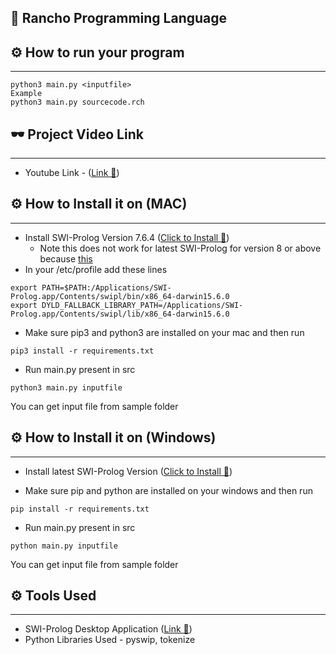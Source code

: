 ## 🎈 Rancho Programming Language

## ⚙  How to run your program
------------------
``` 
python3 main.py <inputfile>
Example 
python3 main.py sourcecode.rch
``` 

## 🕶  Project Video Link
------------------
* Youtube Link - ([Link 🚀]()) 


## ⚙  How to Install it on (MAC)
------------------

* Install SWI-Prolog Version 7.6.4 ([Click to Install 🚀](https://www.swi-prolog.org/download/stable/bin/SWI-Prolog-7.6.4.dmg)) 
	* Note this does not work for latest SWI-Prolog for version 8 or above because [this](https://github.com/yuce/pyswip/issues/17)
* In your /etc/profile add these lines 
```
export PATH=$PATH:/Applications/SWI-Prolog.app/Contents/swipl/bin/x86_64-darwin15.6.0
export DYLD_FALLBACK_LIBRARY_PATH=/Applications/SWI-Prolog.app/Contents/swipl/lib/x86_64-darwin15.6.0
``` 
* Make sure pip3 and python3 are installed on your mac and then run
```
pip3 install -r requirements.txt
```
* Run main.py present in src
``` 
python3 main.py inputfile
``` 
You can get input file from sample folder

## ⚙  How to Install it on (Windows)
------------------

* Install latest SWI-Prolog Version ([Click to Install 🚀](https://www.swi-prolog.org/download/stable/bin/swipl-8.0.3-1.x64.exe.envelope)) 

* Make sure pip and python are installed on your windows and then run
```
pip install -r requirements.txt
```
* Run main.py present in src
``` 
python main.py inputfile
``` 
You can get input file from sample folder


## ⚙  Tools Used
------------------
* SWI-Prolog Desktop Application ([Link 🚀](https://www.swi-prolog.org/download/stable/)) 
* Python Libraries Used - pyswip, tokenize

